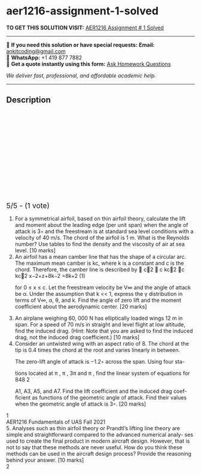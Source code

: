 # aer1216-assignment-1-solved
**TO GET THIS SOLUTION VISIT:** [AER1216 Assignment # 1 Solved](https://www.ankitcodinghub.com/product/aer1216-assignment-1-solved/)


---

📩 **If you need this solution or have special requests:** **Email:** ankitcoding@gmail.com  
📱 **WhatsApp:** +1 419 877 7882  
📄 **Get a quote instantly using this form:** [Ask Homework Questions](https://www.ankitcodinghub.com/services/ask-homework-questions/)

*We deliver fast, professional, and affordable academic help.*

---

<h2>Description</h2>



<div class="kk-star-ratings kksr-auto kksr-align-center kksr-valign-top" data-payload="{&quot;align&quot;:&quot;center&quot;,&quot;id&quot;:&quot;93029&quot;,&quot;slug&quot;:&quot;default&quot;,&quot;valign&quot;:&quot;top&quot;,&quot;ignore&quot;:&quot;&quot;,&quot;reference&quot;:&quot;auto&quot;,&quot;class&quot;:&quot;&quot;,&quot;count&quot;:&quot;1&quot;,&quot;legendonly&quot;:&quot;&quot;,&quot;readonly&quot;:&quot;&quot;,&quot;score&quot;:&quot;5&quot;,&quot;starsonly&quot;:&quot;&quot;,&quot;best&quot;:&quot;5&quot;,&quot;gap&quot;:&quot;4&quot;,&quot;greet&quot;:&quot;Rate this product&quot;,&quot;legend&quot;:&quot;5\/5 - (1 vote)&quot;,&quot;size&quot;:&quot;24&quot;,&quot;title&quot;:&quot;AER1216 Assignment # 1&nbsp;Solved&quot;,&quot;width&quot;:&quot;138&quot;,&quot;_legend&quot;:&quot;{score}\/{best} - ({count} {votes})&quot;,&quot;font_factor&quot;:&quot;1.25&quot;}">

<div class="kksr-stars">

<div class="kksr-stars-inactive">
            <div class="kksr-star" data-star="1" style="padding-right: 4px">


<div class="kksr-icon" style="width: 24px; height: 24px;"></div>
        </div>
            <div class="kksr-star" data-star="2" style="padding-right: 4px">


<div class="kksr-icon" style="width: 24px; height: 24px;"></div>
        </div>
            <div class="kksr-star" data-star="3" style="padding-right: 4px">


<div class="kksr-icon" style="width: 24px; height: 24px;"></div>
        </div>
            <div class="kksr-star" data-star="4" style="padding-right: 4px">


<div class="kksr-icon" style="width: 24px; height: 24px;"></div>
        </div>
            <div class="kksr-star" data-star="5" style="padding-right: 4px">


<div class="kksr-icon" style="width: 24px; height: 24px;"></div>
        </div>
    </div>

<div class="kksr-stars-active" style="width: 138px;">
            <div class="kksr-star" style="padding-right: 4px">


<div class="kksr-icon" style="width: 24px; height: 24px;"></div>
        </div>
            <div class="kksr-star" style="padding-right: 4px">


<div class="kksr-icon" style="width: 24px; height: 24px;"></div>
        </div>
            <div class="kksr-star" style="padding-right: 4px">


<div class="kksr-icon" style="width: 24px; height: 24px;"></div>
        </div>
            <div class="kksr-star" style="padding-right: 4px">


<div class="kksr-icon" style="width: 24px; height: 24px;"></div>
        </div>
            <div class="kksr-star" style="padding-right: 4px">


<div class="kksr-icon" style="width: 24px; height: 24px;"></div>
        </div>
    </div>
</div>


<div class="kksr-legend" style="font-size: 19.2px;">
            5/5 - (1 vote)    </div>
    </div>
<div class="page" title="Page 1">
<div class="layoutArea">
<div class="column">
<ol>
<li>For a symmetrical airfoil, based on thin airfoil theory, calculate the lift and moment about the leading edge (per unit span) when the angle of attack is 3◦ and the freestream is at standard sea level conditions with a velocity of 40 m/s. The chord of the airfoil is 1 m. What is the Reynolds number? Use tables to find the density and the viscosity of air at sea level. [10 marks]</li>
<li>An airfoil has a mean camber line that has the shape of a circular arc. The maximum mean camber is kc, where k is a constant and c is the chord. Therefore, the camber line is described by
􏰃 c􏰄2 􏰇 c kc􏰈2 􏰇c kc􏰈2 x−2+z+8k−2 =8k+2 (1)

for 0 ≤ x ≤ c. Let the freestream velocity be V∞ and the angle of attack be α. Under the assumption that k &lt;&lt; 1, express the γ distribution in terms of V∞, α, θ, and k. Find the angle of zero lift and the moment coefficient about the aerodynamic center. [20 marks]
</li>
<li>An airplane weighing 60, 000 N has elliptically loaded wings 12 m in span. For a speed of 70 m/s in straight and level flight at low altitude, find the induced drag. (Hint: Note that you are asked to find the induced drag, not the induced drag coefficient.) [10 marks]</li>
<li>Consider an untwisted wing with an aspect ratio of 8. The chord at
the tip is 0.4 times the chord at the root and varies linearly in between.

The zero-lift angle of attack is −1.2◦ across the span. Using four sta-

tions located at π , π , 3π and π , find the linear system of equations for 848 2

A1, A3, A5, and A7. Find the lift coefficient and the induced drag coef- ficient as functions of the geometric angle of attack. Find their values when the geometric angle of attack is 3◦. [20 marks]
</li>
</ol>
</div>
</div>
<div class="layoutArea">
<div class="column">
1

</div>
</div>
</div>
<div class="page" title="Page 2">
<div class="layoutArea">
<div class="column">
AER1216 Fundamentals of UAS Fall 2021

</div>
</div>
<div class="layoutArea">
<div class="column">
5. Analyses such as thin airfoil theory or Prandtl’s lifting line theory are simple and straightforward compared to the advanced numerical analy- ses used to create the final product in modern aircraft design. However, that is not to say that these methods are never useful. How do you think these methods can be used in the aircraft design process? Provide the reasoning behind your answer. [10 marks]

</div>
</div>
<div class="layoutArea">
<div class="column">
2

</div>
</div>
</div>
